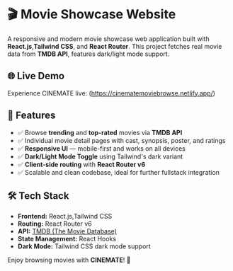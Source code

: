 # 🎬 Movie Showcase Website

A responsive and modern movie showcase web application built with **React.js**,**Tailwind CSS**, and **React Router**. This project fetches real movie data from **TMDB API**, features dark/light mode support.

## 🌐 Live Demo
Experience CINEMATE live: (https://cinematemoviebrowse.netlify.app/)

## 🚀 Features

- ✅ Browse **trending** and **top-rated** movies via **TMDB API**  
- ✅ Individual movie detail pages with cast, synopsis, poster, and ratings  
- ✅ **Responsive UI** — mobile-first and works on all devices  
- ✅ **Dark/Light Mode Toggle** using Tailwind's dark variant  
- ✅ **Client-side routing** with **React Router v6**  
- ✅ Scalable and clean codebase, ideal for further fullstack integration  

## 🛠️ Tech Stack

- **Frontend:** React.js,Tailwind CSS  
- **Routing:** React Router v6  
- **API:** [TMDB (The Movie Database)](https://www.themoviedb.org/documentation/api)  
- **State Management:** React Hooks  
- **Dark Mode:** Tailwind CSS dark mode support  

Enjoy browsing movies with **CINEMATE**! 🍿

